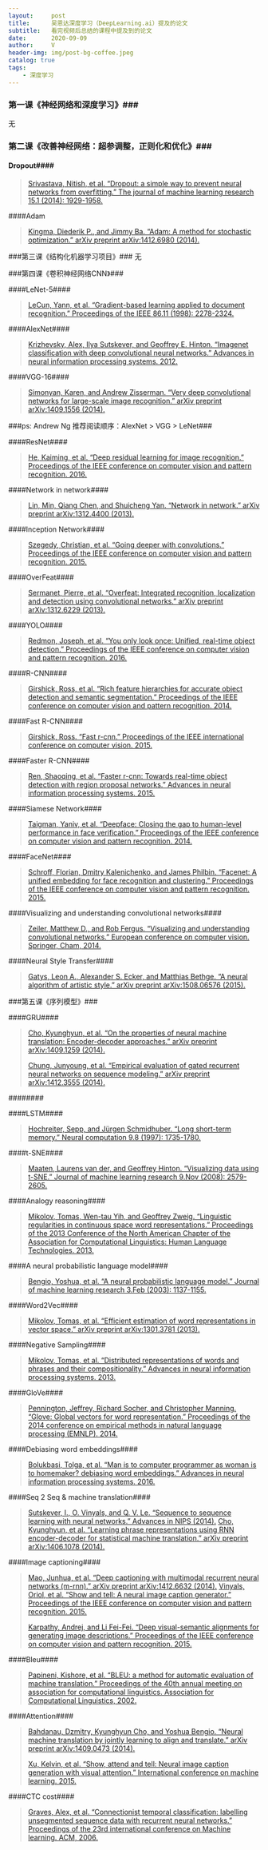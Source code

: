 ```yaml
---
layout:     post
title:      吴恩达深度学习（DeepLearning.ai）提及的论文
subtitle:   看完视频后总结的课程中提及到的论文
date:       2020-09-09
author:     V
header-img: img/post-bg-coffee.jpeg
catalog: true
tags:
    - 深度学习
---
```



### 第一课《神经网络和深度学习》###
无

### 第二课《改善神经网络：超参调整，正则化和优化》###

#### Dropout####

>[Srivastava, Nitish, et al. “Dropout: a simple way to prevent neural networks from overfitting.” The journal of machine learning research 15.1 (2014): 1929-1958.](http://www.jmlr.org/papers/volume15/srivastava14a/srivastava14a.pdf?utm_content=buffer79b43&utm_medium=social&utm_source=twitter.com&utm_campaign=buffer)

####Adam
>[Kingma, Diederik P., and Jimmy Ba. “Adam: A method for stochastic optimization.” arXiv preprint arXiv:1412.6980 (2014).](https://arxiv.org/pdf/1412.6980.pdf)

###第三课《结构化机器学习项目》###
无

###第四课《卷积神经网络CNN》###

####LeNet-5####
>[LeCun, Yann, et al. “Gradient-based learning applied to document recognition.” Proceedings of the IEEE 86.11 (1998): 2278-2324.](http://yann.lecun.com/exdb/publis/pdf/lecun-01a.pdf)

####AlexNet####
>[Krizhevsky, Alex, Ilya Sutskever, and Geoffrey E. Hinton. “Imagenet classification with deep convolutional neural networks.” Advances in neural information processing systems. 2012.](http://papers.nips.cc/paper/4824-imagenet-classification-with-deep-convolutional-neural-networks.pdf)

####VGG-16####
>[Simonyan, Karen, and Andrew Zisserman. “Very deep convolutional networks for large-scale image recognition.” arXiv preprint arXiv:1409.1556 (2014).](https://arxiv.org/pdf/1409.1556.pdf)

###ps: Andrew Ng 推荐阅读顺序：AlexNet > VGG > LeNet###

####ResNet####
>[He, Kaiming, et al. “Deep residual learning for image recognition.” Proceedings of the IEEE conference on computer vision and pattern recognition. 2016.](http://openaccess.thecvf.com/content_cvpr_2016/papers/He_Deep_Residual_Learning_CVPR_2016_paper.pdf)

####Network in network####
>[Lin, Min, Qiang Chen, and Shuicheng Yan. “Network in network.” arXiv preprint arXiv:1312.4400 (2013).](https://arxiv.org/pdf/1312.4400.pdf)

####Inception Network####
>[Szegedy, Christian, et al. “Going deeper with convolutions.” Proceedings of the IEEE conference on computer vision and pattern recognition. 2015.](https://www.cv-foundation.org/openaccess/content_cvpr_2015/papers/Szegedy_Going_Deeper_With_2015_CVPR_paper.pdf)

####OverFeat####
>[Sermanet, Pierre, et al. “Overfeat: Integrated recognition, localization and detection using convolutional networks.” arXiv preprint arXiv:1312.6229 (2013).](https://arxiv.org/pdf/1312.6229)

####YOLO####
>[Redmon, Joseph, et al. “You only look once: Unified, real-time object detection.” Proceedings of the IEEE conference on computer vision and pattern recognition. 2016.](https://www.cv-foundation.org/openaccess/content_cvpr_2016/papers/Redmon_You_Only_Look_CVPR_2016_paper.pdf)

####R-CNN####
>[Girshick, Ross, et al. “Rich feature hierarchies for accurate object detection and semantic segmentation.” Proceedings of the IEEE conference on computer vision and pattern recognition. 2014.](http://openaccess.thecvf.com/content_cvpr_2014/papers/Girshick_Rich_Feature_Hierarchies_2014_CVPR_paper.pdf)

####Fast R-CNN####
>[Girshick, Ross. “Fast r-cnn.” Proceedings of the IEEE international conference on computer vision. 2015.](http://openaccess.thecvf.com/content_iccv_2015/papers/Girshick_Fast_R-CNN_ICCV_2015_paper.pdf)

####Faster R-CNN####
>[Ren, Shaoqing, et al. “Faster r-cnn: Towards real-time object detection with region proposal networks.” Advances in neural information processing systems. 2015.](http://papers.nips.cc/paper/5638-faster-r-cnn-towards-real-time-object-detection-with-region-proposal-networks.pdf)

####Siamese Network####
>[Taigman, Yaniv, et al. “Deepface: Closing the gap to human-level performance in face verification.” Proceedings of the IEEE conference on computer vision and pattern recognition. 2014.](https://www.cv-foundation.org/openaccess/content_cvpr_2014/papers/Taigman_DeepFace_Closing_the_2014_CVPR_paper.pdf)

####FaceNet####
>[Schroff, Florian, Dmitry Kalenichenko, and James Philbin. “Facenet: A unified embedding for face recognition and clustering.” Proceedings of the IEEE conference on computer vision and pattern recognition. 2015.](https://www.cv-foundation.org/openaccess/content_cvpr_2015/papers/Schroff_FaceNet_A_Unified_2015_CVPR_paper.pdf)

####Visualizing and understanding convolutional networks####
>[Zeiler, Matthew D., and Rob Fergus. “Visualizing and understanding convolutional networks.” European conference on computer vision. Springer, Cham, 2014.](https://arxiv.org/pdf/1311.2901)

####Neural Style Transfer####
>[Gatys, Leon A., Alexander S. Ecker, and Matthias Bethge. “A neural algorithm of artistic style.” arXiv preprint arXiv:1508.06576 (2015).](https://arxiv.org/pdf/1508.06576)

###第五课《序列模型》###

####GRU####
>[Cho, Kyunghyun, et al. “On the properties of neural machine translation: Encoder-decoder approaches.” arXiv preprint arXiv:1409.1259 (2014).](https://arxiv.org/pdf/1409.1259)
>
>[Chung, Junyoung, et al. “Empirical evaluation of gated recurrent neural networks on sequence modeling.” arXiv preprint arXiv:1412.3555 (2014).](https://arxiv.org/pdf/1412.3555)

########
>[]()

####LSTM####
>[Hochreiter, Sepp, and Jürgen Schmidhuber. “Long short-term memory.” Neural computation 9.8 (1997): 1735-1780.](http://citeseerx.ist.psu.edu/viewdoc/download?doi=10.1.1.676.4320&rep=rep1&type=pdf)

####t-SNE####
>[Maaten, Laurens van der, and Geoffrey Hinton. “Visualizing data using t-SNE.” Journal of machine learning research 9.Nov (2008): 2579-2605.](http://www.jmlr.org/papers/volume9/vandermaaten08a/vandermaaten08a.pdf)

####Analogy reasoning####
>[Mikolov, Tomas, Wen-tau Yih, and Geoffrey Zweig. “Linguistic regularities in continuous space word representations.” Proceedings of the 2013 Conference of the North American Chapter of the Association for Computational Linguistics: Human Language Technologies. 2013.](https://www.aclweb.org/anthology/N13-1090.pdf)

####A neural probabilistic language model####
>[Bengio, Yoshua, et al. “A neural probabilistic language model.” Journal of machine learning research 3.Feb (2003): 1137-1155.](http://www.jmlr.org/papers/volume3/bengio03a/bengio03a.pdf)

####Word2Vec####
>[Mikolov, Tomas, et al. “Efficient estimation of word representations in vector space.” arXiv preprint arXiv:1301.3781 (2013).](https://arxiv.org/pdf/1301.3781.pdf%5D)

####Negative Sampling####
>[Mikolov, Tomas, et al. “Distributed representations of words and phrases and their compositionality.” Advances in neural information processing systems. 2013.](https://papers.nips.cc/paper/5021-distributed-representations-of-words-and-phrases-and-their-compositionality.pdf)

####GloVe####
>[Pennington, Jeffrey, Richard Socher, and Christopher Manning. “Glove: Global vectors for word representation.” Proceedings of the 2014 conference on empirical methods in natural language processing (EMNLP). 2014.](https://www.aclweb.org/anthology/D14-1162.pdf)

####Debiasing word embeddings####
>[Bolukbasi, Tolga, et al. “Man is to computer programmer as woman is to homemaker? debiasing word embeddings.” Advances in neural information processing systems. 2016.](http://papers.nips.cc/paper/6228-man-is-to-computer-programmer-as-woman-is-to-homemaker-debiasing-word-embeddings.pdf)

####Seq 2 Seq & machine translation####
>[Sutskever, I., O. Vinyals, and Q. V. Le. “Sequence to sequence learning with neural networks.” Advances in NIPS (2014).](https://arxiv.org/pdf/1409.3215)
>[Cho, Kyunghyun, et al. “Learning phrase representations using RNN encoder-decoder for statistical machine translation.” arXiv preprint arXiv:1406.1078 (2014).](https://arxiv.org/pdf/1406.1078)

####Image captioning####
>[Mao, Junhua, et al. “Deep captioning with multimodal recurrent neural networks (m-rnn).” arXiv preprint arXiv:1412.6632 (2014).](https://arxiv.org/pdf/1412.6632)
>[Vinyals, Oriol, et al. “Show and tell: A neural image caption generator.” Proceedings of the IEEE conference on computer vision and pattern recognition. 2015.](https://www.cv-foundation.org/openaccess/content_cvpr_2015/papers/Vinyals_Show_and_Tell_2015_CVPR_paper.pdf)
>
>[Karpathy, Andrej, and Li Fei-Fei. “Deep visual-semantic alignments for generating image descriptions.” Proceedings of the IEEE conference on computer vision and pattern recognition. 2015.](https://www.cv-foundation.org/openaccess/content_cvpr_2015/papers/Karpathy_Deep_Visual-Semantic_Alignments_2015_CVPR_paper.pdf)

####Bleu####
>[Papineni, Kishore, et al. “BLEU: a method for automatic evaluation of machine translation.” Proceedings of the 40th annual meeting on association for computational linguistics. Association for Computational Linguistics, 2002.](http://www.mt-archive.info/00/IBM-2001-Papineni.pdf)

####Attention####
>[Bahdanau, Dzmitry, Kyunghyun Cho, and Yoshua Bengio. “Neural machine translation by jointly learning to align and translate.” arXiv preprint arXiv:1409.0473 (2014).](https://arxiv.org/pdf/1409.0473)
>
>[Xu, Kelvin, et al. “Show, attend and tell: Neural image caption generation with visual attention.” International conference on machine learning. 2015.](http://www.jmlr.org/proceedings/papers/v37/xuc15.pdf)

####CTC cost####
>[Graves, Alex, et al. “Connectionist temporal classification: labelling unsegmented sequence data with recurrent neural networks.” Proceedings of the 23rd international conference on Machine learning. ACM, 2006.](https://mediatum.ub.tum.de/doc/1292048/file.pdf)
